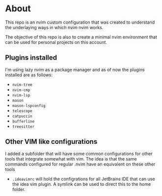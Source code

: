 # About
This repo is an nvim custom configuration that was created to understand the underlaying ways 
in which nvim nvim works.

The objective of this repo is also to create a minimal nvim environment that can be used
for personal projects on this account.

## Plugins installed
I'm using lazy nvim as a package manager and as of now the plugins installed are as follows:
* `nvim-tree`
* `nvim-cmp`
* `nvim-lsp`
* `mason`
* `mason-lspconfig`
* `telescope`
* `catpuccin`
* `bufferline`
* `treesitter`

## Other VIM like configurations
I added a subfolder that will have some common configurations for other tools that
integrate somewhat with vim. The idea is that the same commands configured for regular
.nvim have an equivalent on these other tools

* `.ideavimrc` will hold the configrations for all JetBrains IDE that can use the idea vim 
plugin. A symlink can be used to direct this to the home folder.
